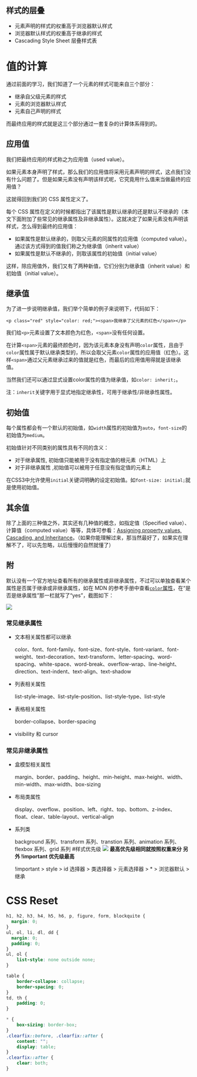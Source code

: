 ## 样式的层叠
- 元素声明的样式的权重高于浏览器默认样式
- 浏览器默认样式的权重高于继承的样式
- Cascading Style Sheet 层叠样式表
# 值的计算

通过前面的学习，我们知道了一个元素的样式可能来自三个部分：

*   继承自父级元素的样式
*   元素的浏览器默认样式
*   元素自己声明的样式

而最终应用的样式就是这三个部分通过一套复杂的计算体系得到的。

## 应用值

我们把最终应用的样式称之为应用值（used value）。

如果元素本身声明了样式，那么我们的应用值将采用元素声明的样式，这点我们没有什么问题了。但是如果元素没有声明该样式呢，它究竟用什么值来当做最终的应用值？

这就得回到我们的 CSS 属性定义了。

每个 CSS 属性在定义的时候都指出了该属性是默认继承的还是默认不继承的（本文下面附加了些常见的继承属性及非继承属性）。这就决定了如果元素没有声明该样式，怎么得到最终的应用值：

*   如果属性是默认继承的，则取父元素的同属性的应用值（computed value）。通过该方式得到的值我们称之为继承值（inherit value）
*   如果属性是默认不继承的，则取该属性的初始值（initial value）

这样，除应用值外，我们又有了两种新值，它们分别为继承值（inherit value）和初始值（initial value）。

## 继承值

为了进一步说明继承值，我们举个简单的例子来说明下，代码如下：

```
<p class="red" style="color: red;"><span>我继承了父元素的红色</span></p>

```

我们给`<p>`元素设置了文本颜色为红色，`<span>`没有任何设置。

在计算`<span>`元素的最终颜色时，因为该元素本身没有声明`color`属性，且由于`color`属性属于默认继承类型的，所以会取父元素`color`属性的应用值（红色）。这样`<span>`通过父元素继承过来的值就是红色，而最后的应用值用得就是该继承值。

当然我们还可以通过显式设置color属性的值为继承值，如`color: inherit;`。

注：`inherit`关键字用于显式地指定继承性，可用于继承性/非继承性属性。

## 初始值

每个属性都会有一个默认的初始值，如`width`属性的初始值为`auto`，`font-size`的初始值为`medium`。

初始值针对不同类别的属性具有不同的含义：

*   对于继承属性, 初始值只能被用于没有指定值的根元素（HTML）上
*   对于非继承属性 ,初始值可以被用于任意没有指定值的元素上

在CSS3中允许使用`initial`关键词明确的设定初始值。如`font-size: initial;`就是使用初始值。

## 其余值

除了上面的三种值之外，其实还有几种值的概念，如指定值（Specified value）、计算值（computed value）等等，具体可参看：[Assigning property values, Cascading, and Inheritance](https://www.w3.org/TR/CSS22/cascade.html#value-stages)。（如果你能理解过来，那当然最好了，如果实在理解不了，可以先忽略，以后慢慢的自然就懂了）

## 附

默认没有一个官方地址查看所有的继承属性或非继承属性，不过可以单独查看某个属性是否属于继承或非继承属性，如在 MDN 的参考手册中查看[`color`属性](https://developer.mozilla.org/zh-CN/docs/Web/CSS/color)，在“是否是继承属性”那一栏就写了“yes”，截图如下：

![](http://coding.imweb.io/img/p2/value-inherit.png)

### 常见继承属性

* 文本相关属性都可以继承

  color、font、font-family、font-size、font-style、font-variant、font-weight、text-decoration、text-transform、letter-spacing、word-spacing、white-space、word-break、overflow-wrap、line-height、direction、text-indent、text-align、text-shadow

* 列表相关属性

  list-style-image、list-style-position、list-style-type、list-style

* 表格相关属性

  border-collapse、border-spacing

* visibility 和 cursor

### 常见非继承属性

* 盒模型相关属性

  margin、border、padding、height、min-height、max-height、width、min-width、max-width、box-sizing

* 布局类属性

  display、overflow、position、left、right、top、bottom、z-index、float、clear、table-layout、vertical-align

* 系列类

  background 系列、transform 系列、transtion 系列、animation 系列、flexbox 系列、grid 系列
  #样式优先级
  ![](https://ws1.sinaimg.cn/large/b7f2e8afgy1fvpe88ddgdj20yg0ibn2m.jpg)
  **最高优先级相同就按照权重来分**
  **另外 !important 优先级最高**

  !important > style > id 选择器 > 类选择器 > 元素选择器 > * > 浏览器默认 > 继承
# CSS Reset
```css
h1, h2, h3, h4, h5, h6, p, figure, form, blockquite {
  margin: 0;
}
ul, ol, li, dl, dd {
  margin: 0;
  padding: 0;
}
ul, ol {
    list-style: none outside none;
}

table {
    border-collapse: collapse;
    border-spacing: 0;
}
td, th {
    padding: 0;
}

* {
    box-sizing: border-box;
}
.clearfix::bofore, .clearfix::after {
    content: "";
    display: table;
}
.clearfix::after {
    clear: both;
}
```